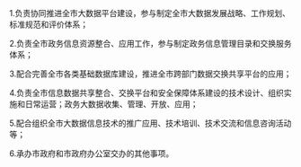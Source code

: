 1.负责协同推进全市大数据平台建设，参与制定全市大数据发展战略、工作规划、标准规范和评价体系；

2.负责全市政务信息资源整合、应用工作，参与制定政务信息管理目录和交换服务体系；

3.配合完善全市各类基础数据库建设，推进全市跨部门数据交换共享平台的应用；

4.负责全市信息数据共享整合、交换平台和安全保障体系建设的技术设计、组织实施和日常运营；政务大数据收集、管理、开放、应用；

5.配合组织全市大数据信息技术的推广应用、技术培训、技术交流和信息咨询活动等；

6.承办市政府和市政府办公室交办的其他事项。